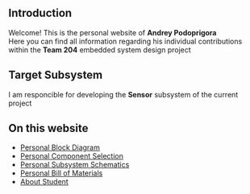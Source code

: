 ## Introduction
Welcome! This is the personal website of **Andrey Podoprigora**
<br>Here you can find all information regarding his individual contributions within the **Team 204** embedded system design project

## Target Subsystem
I am responcible for developing the **Sensor** subsystem of the current project

## On this website
- [Personal Block Diagram](Personal-Block-Diagram)
- [Personal Component Selection]([Personal-Component-Selection)
- [Personal Subsystem Schematics](Personal-Subsystem-Schematics)
- [Personal Bill of Materials](Personal-Bill-of-Materials)
- [About Student](About-me)

